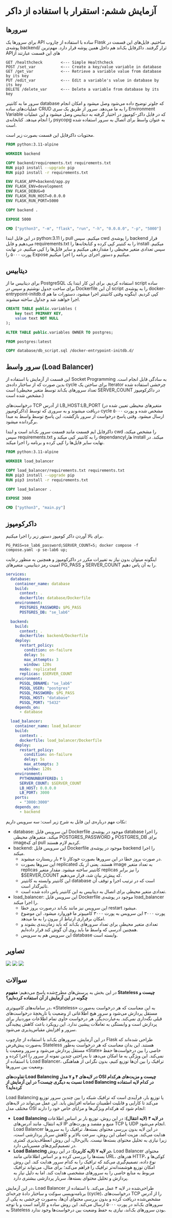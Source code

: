 # آزمایش ششم: استقرار با استفاده از  داکر
## سرورها
برای سرورها یک
API
ساده با استفاده از چاروب
Flask
ساختیم. فایل‌های این قسمت در پوشه‌ی
backend/
ثرار گرفتند.
داکرفایل بک‌اند هم داخل همین پوشه قرار دارد.
مهم‌ترین APIهای این قسمت عبارتند از
```
GET /healthcheck        <--- Simple Healthcheck 
POST /set_var           <--- Create a key/value variable in database
GET /get_var            <--- Retrieve a variable value from database by its key
PUT /edit_var           <--- Edit a variable's value in database by its key
DELETE /delete_var      <--- Delete a variable from database by its key
```
سرور ما به کانتینر 
database
که جلوتر توضیح داده می‌شود وصل میشود و امکان انجام عملیات‌های ساده 
CRUD
را به ما می‌دهد.
سرور از طریق یک سری 
Environment Variable
که در فایل داکر-کومپوز در اختیار گرفته به دیتابیس وصل میشود و این عملیات را انجام میدهد. کتابخانه‌ی 
psycopg
به عنوان واسط برای اتصال به سرور استفاده شده است.

محتویات داکرفایل این قسمت بصورت زیر است.
```dockerfile
FROM python:3.11-alpine

WORKDIR backend

COPY backend/requirements.txt requirements.txt
RUN pip3 install --upgrade pip
RUN pip3 install -r requirements.txt

ENV FLASK_APP=backend/app.py
ENV FLASK_ENV=development
ENV FLASK_DEBUG=0
ENV FLASK_RUN_HOST=0.0.0.0
ENV FLASK_RUN_PORT=5000

COPY backend .

EXPOSE 5000

CMD ["python3", "-m", "flask", "run", "-h", "0.0.0.0", "-p", "5000"]
```
در این فایل ابتدا 
python:3.11
را
pull
میکنیم. سپس 
cwd
را پوشه‌ی
backend
قرار می‌دهیم و فایل 
requirements.txt
را به کنتینر کپی کرده و کتابخانه‌ها را
install 
میکنیم. سپس تعدادی متغیر محیطی را مقداردهی میکنیم و سایر فایل‌ها را کپی میکنیم. در نهایت پورت ۵۰۰۰ را 
Expose
میکنیم و دستور اجرای برنامه را اجرا میکنیم.

## دیتابیس
برای دیتابیس ما از 
PostgreSQL
استفاده کردیم. برای این کار ابتدا یک 
script
ساده برای ساخت جدول نوشتیم و سپس در
Dockerfile
آن این
script
را به پوشه‌ی
docker-entrypoint-initdb.d
کپی کردیم. اینگونه وقتی کانتینتر اجرا میشود، دستورات ما هم اجرا خواهند شد و جداول ساخته میشوند.
```sql
CREATE TABLE public.variables (
    key text PRIMARY KEY,
    value text NOT NULL
);

ALTER TABLE public.variables OWNER TO postgres;
```
```dockerfile
FROM postgres:latest

COPY database/db_script.sql /docker-entrypoint-initdb.d/
```

## سرور واسط (Load Balancer)
این قسمت از آزمایش با استفاده از 
Socket Programming
به سادگی قابل انجام است. بدین صورت که از ساختار داده‌ی
cycle 
برای ساختن یک 
Iterator
چرخشی استفاده شده است (تعداد سرور‌های بک‌اند توسط متغیر محیطی 
SERVER_COUNT
در داکرکومپوز مشخص شده است.)

درخواست‌های 
TCP 
از آدرس
LB_HOST:LB_PORT
(متغیرهای محیطی تعیین شده در داکرکومپوز) دریافت میشوند و به سروری که توسط
cycle
مشخص شده و پورت ۵۰۰۰ ارسال میشود. وقتی پاسخ درخواست از سرور بازگشت، این پاسخ توسط واسط به مبدا برگردانده میشود.

داکرفایل ایم قسمت مانند قسمت سرور بک‌اند است و ابتدا
cwd
را مشخص میکند، سپس 
requirements.txt
را به کانتینر کپی میکند و
dependancyهارا 
install
میکند. در نهایت سایر فایل‌ها را کپی کرده و برنامه را اجرا میکند.

```dockerfile
FROM python:3.11-alpine

WORKDIR load_balancer

COPY load_balancer/requirements.txt requirements.txt
RUN pip3 install --upgrade pip
RUN pip3 install -r requirements.txt

COPY load_balancer .

EXPOSE 3000

CMD ["python3", "main.py"]
```

## داکرکومپوز
برای بالا آوردن داکر کومپوز دستور زیر را اجرا میکنیم.
```shell
PG_PASS=se_lab6_password;SERVER_COUNT=5; docker compose -f compose.yaml -p se-lab6 up;
```
اینگونه میتوان بدون نیاز به تغییرات مکرر در داکرکومپوز و همچنین به منظور رعایت امنیت رمز دیتابیس، متغیر‌های PG_PASS و SERVER_COUNT را به آن پاس دهیم.
```yaml
services:
  database:
    container_name: database
    build:
      context: .
      dockerfile: database/Dockerfile
    environment:
      POSTGRES_PASSWORD: $PG_PASS
      POSTGRES_DB: "se_lab6"

  backend:
    build:
      context: .
      dockerfile: backend/Dockerfile
    deploy:
      restart_policy:
        condition: on-failure
        delay: 5s
        max_attempts: 3
        window: 120s
      mode: replicated
      replicas: $SERVER_COUNT
    environment:
      PGSQL_DBNAME: "se_lab6"
      PGSQL_USER: "postgres"
      PGSQL_PASSWORD: $PG_PASS
      PGSQL_HOST: "database"
      PGSQL_PORT: "5432"
    depends_on:
      - database

  load_balancer:
    container_name: load_balancer
    build:
      context: .
      dockerfile: load_balancer/Dockerfile
    deploy:
      restart_policy:
        condition: on-failure
        delay: 5s
        max_attempts: 3
        window: 120s
    environment:
      PYTHONUNBUFFERED: 1
      SERVER_COUNT: $SERVER_COUNT
      LB_HOST: 0.0.0.0
      LB_PORT: 3000
    ports:
      - "3000:3000"
    depends_on:
      - backend
```
نکات مهم درباره‌ی این فایل به شرح زیر است:
سه سرویس داریم:
- database: این سرویس فایل Dockerfile موجود در پوشه‌ی database را اجرا میکند. متغیر‌های محیطی POSTGRES_PASSWORD و POSTGRES_DB برای imageای که pull کردیم لازم هستند.
- backend: این سرویس فایل Dockerfile موجود در پوشه‌ی backend را اجرا میکند.
    - در صورت بروز خطا در این سرور‌ها بصورت خودکار تا ۳ بار ریستارت میشوند.
    - این سرو‌ها بصورت replicated هستند. یعنی از یک image به تعداد متغیر replicas کانتینر ساخته میشود. مقدار متغیر replicas را نیز برابر $SERVER_COUNT که پیش‌تر بیان شد، قرار می‌دهیم.
    - این کانتینر وابسته به کانتینر database است که در ترتیب اجرا و توقف آن تاثیرگذار است.
    - تعدادی متغیر محیطی برای اتصال به دیتابیس به این کانتینر پاس داده شده است.
- load_balancer: این سرویس فایل Dockerfile موجود در پوشه‌ی load_balancer را اجرا میکند.
    - این سرویس نیز مانند بک‌اند درصورت بروز خطا restart میشود.
    - پورت ۳۰۰۰ این سرویس به پورت ۳۰۰۰ کامپیوتر ما فوروارد میشود. این موضوع امکان برقراری ارتباط از بیرون را به ما میدهد.
    - تعدادی متغیر محیطی برای تعداد سرور‌های بک‌اند که باید زمان‌بندی بشوند و همچنین آدرسی که واسط ما باید روی آن گوش کند قرار داده‌ایم.
    - این سرویس هم به سرویس database وابسته است.

## تصاویر
![](screenshots/img.png)
![](screenshots/img_1.png)
![](screenshots/img_2.png)

## سوالات
در این بخش به پرسش‌های مطرح‌شده پاسخ می‌دهیم:
**مفهوم Stateless چیست و چگونه در این آزمایش از آن استفاده کرده‌ایم؟**

در سامانه‌های کامپیوتری، «Stateless» به این معناست که هر درخواست به‌صورت مستقل پردازش می‌شود و سرور هیچ اطلاعاتی از وضعیت یا تاریخچهٔ درخواست‌های قبلی نگه‌داری نمی‌کند. به‌عبارت‌دیگر، هر درخواست حاوی تمام اطلاعات موردنیاز برای پردازش است و وابستگی به تعاملات پیشین ندارد. این رویکرد باعث کاهش پیچیدگی سرور و افزایش مقیاس‌پذیری می‌شود.

در این آزمایش، سرورهای بک‌اند با استفاده از چارچوب Flask طراحی شده‌اند که به‌صورت پیش‌فرض Stateless هستند. این بدان معناست که هر درخواست به‌طور مستقل پردازش می‌شود و سرور وضعیت یا «State» خاصی را بین درخواست‌ها حفظ نمی‌کند. این ویژگی به ما امکان می‌دهد تا به‌راحتی چندین نمونه از سرور را اجرا کرده و با استفاده از Load Balancer، ترافیک را بین آن‌ها توزیع کنیم، بدون نگرانی از هماهنگی وضعیت بین سرورها.

**تفاوت‌های Load Balancing در لایه‌های ۴ و ۷ مدل OSI چیست و مزیت‌های هرکدام نسبت به دیگری چیست؟ در این آزمایش از Load Balancing در کدام لایه استفاده کرده‌اید؟**

Load Balancing یا توزیع بار، فرآیندی است که ترافیک شبکه را بین چندین سرور توزیع می‌کند تا کارایی و قابلیت اطمینان سامانه افزایش یابد. این عمل می‌تواند در لایه‌های مختلف مدل OSI انجام شود که هرکدام ویژگی‌ها و مزایای خاص خود را دارند:

- **Load Balancing در لایه ۴ (لایه انتقال):** در این روش، توزیع بار بر اساس اطلاعات لایه انتقال، مانند آدرس‌های IP منبع و مقصد و پورت‌های TCP یا UDP انجام می‌شود. Load Balancer در این لایه بدون بررسی محتوای بسته‌ها، ترافیک را به سرورها هدایت می‌کند. مزیت اصلی این روش، سرعت بالاتر و کاهش سربار پردازشی است، زیرا نیازی به تحلیل محتوای بسته‌ها نیست. بااین‌حال، این روش انعطاف‌پذیری کمتری در تصمیم‌گیری‌های مسیریابی دارد.
- **Load Balancing در لایه ۷ (لایه کاربرد):** در این روش، Load Balancer محتوای بسته‌ها را بررسی کرده و بر اساس اطلاعاتی مانند URL، هدرهای HTTP، کوکی‌ها و نوع داده، تصمیم‌گیری می‌کند که ترافیک را به کدام سرور هدایت کند. این روش امکان توزیع هوشمندانه‌تر ترافیک را فراهم می‌کند؛ برای مثال، می‌تواند ترافیک مربوط به منابع خاصی را به سرورهای مشخصی هدایت کند. اما به دلیل نیاز به پردازش و تحلیل محتوای بسته‌ها، سربار پردازشی بیشتری دارد.

در این آزمایش، Load Balancer طراحی‌شده در لایه ۴ عمل می‌کند. با استفاده از برنامه‌نویسی سوکت و ساختار دادهٔ چرخه‌ای (cycle)، درخواست‌های TCP را از آدرس مشخص‌شده دریافت کرده و بدون بررسی محتوای آن‌ها، به‌صورت چرخشی به یکی از سرورهای بک‌اند در پورت ۵۰۰۰ ارسال می‌کند. این روش ساده و کارآمد است و با توجه به Stateless بودن سرورهای بک‌اند، نیازی به حفظ وضعیت بین درخواست‌ها وجود ندارد. 